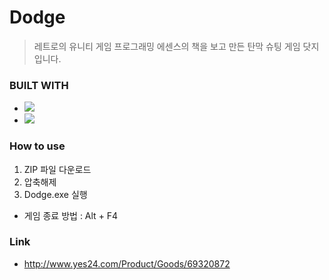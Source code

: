 # Dodge

> 레트로의 유니티 게임 프로그래밍 에센스의 책을 보고 만든 탄막 슈팅 게임 닷지 입니다.

### BUILT WITH

* <img src="https://img.shields.io/badge/Unity-000000?style=flat-square&logo=Unity&logoColor=white"/></a>
* <img src="https://img.shields.io/badge/C＃-6428B4?style=flat-square&logo=&logoColor=white"/></a>

### How to use

1. ZIP 파일 다운로드
2. 압축해제
3. Dodge.exe 실행

  * 게임 종료 방법 : Alt + F4

### Link

* http://www.yes24.com/Product/Goods/69320872
